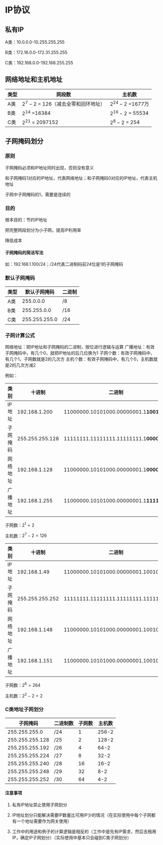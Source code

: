 # IP协议

## 私有IP

A类：10.0.0.0-10.255.255.255

B类：172.16.0.0-172.31.255.255

C类：192.168.0.0-192.168.255.255

## 网络地址和主机地址

| 类型 | 网段数                                | 主机数             |
| ---- | ------------------------------------- | ------------------ |
| A类  | $2^{7}-2$ = 126（减去全零和回环地址） | $2^{24}-2$ =1677万 |
| B类  | $2^{14}$  =16384                      | $2^{16}-2$ = 55534 |
| C类  | $2^{21}$ = 2097152                    | $2^{8}-2$ = 254    |

## 子网掩码划分

### 原则

子网掩码必须和IP地址同时出现，否则没有意义

和子网掩码1对应的IP地址，代表网络地址；和子网掩码0对应的IP地址，代表主机地址

子网中子网掩码的1，需要是连续的

### 目的

根本目的：节约IP地址

把完整网段划分为小子网，提高IP利用率

降低成本

#### 子网掩码的简洁写法

如：192.168.1.100/24；/24代表二进制码前24位是1的子网掩码

### 默认子网掩码

| 类型 | 默认子网掩码  | 二进制 |
| ---- | ------------- | ------ |
| A类  | 255.0.0.0     | /8     |
| B类  | 255.255.0.0   | /16    |
| C类  | 255.255.255.0 | /24    |

### 子网计算公式

网络地址：把IP地址和子网掩码的二进制，按位进行逻辑与运算
广播地址：有效子网掩码中，有几个0，就把IP地址的后几位换为1
子网个数：有效子网掩码中，有几个1，子网数就是2的几次方
主机个数：有效子网掩码中，有几个0，主机数就是2的几次方减2

例如：

| 类别     | 十进制          | 二进制                                  |
| -------- | --------------- | --------------------------------------- |
| IP地址   | 192.168.1.200   | 11000000.10101000.00000001.1**1001000** |
| 子网掩码 | 255.255.255.128 | 11111111.11111111.11111111.1**0000000** |
| 网络地址 | 192.168.1.128   | 11000000.10101000.00000001.1**0000000** |
| 广播地址 | 192.168.1.255   | 11000000.10101000.00000001.1**1111111** |

子网数：$2^1=2$

主机数：$2^7-2=126$

| 类别     | 十进制          | 二进制                                  |
| -------- | --------------- | --------------------------------------- |
| IP地址   | 192.168.1.49    | 11000000.10101000.00000001.100101**01** |
| 子网掩码 | 255.255.255.252 | 11111111.11111111.11111111.111111**00** |
| 网络地址 | 192.168.1.148   | 11000000.10101000.00000001.100101**00** |
| 广播地址 | 192.168.1.151   | 11000000.10101000.00000001.100101**11** |

子网数：$2^6=264$

主机数：$2^2-2=2$

### C类地址子网划分

| 子网掩码        | 二进制数 | 子网数 | 主机数 |
| --------------- | -------- | ------ | ------ |
| 255.255.255.0   | /24      | 1      | 256-2  |
| 255.255.255.128 | /25      | 2      | 128-2  |
| 255.255.255.192 | /26      | 4      | 64-2   |
| 255.255.255.224 | /27      | 8      | 32-2   |
| 255.255.255.240 | /28      | 16     | 16-2   |
| 255.255.255.248 | /29      | 32     | 8-2    |
| 255.255.255.252 | /30      | 64     | 4-2    |

#### 注意事项

1. 私有IP地址禁止使用子网划分

2. IP地址划分只能解决需要IP数量比可用IP少的情况（在实际使用中每个子网都有一个地址需要作为网关使用）
3. 工作中的用途和例子的计算逻辑是相反的（工作中是先有IP需求，然后去租用IP，确定IP子网划分）（实际使用中基本只会碰到C类子网划分）
